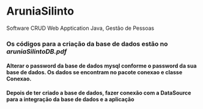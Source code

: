 # AruniaSilinto
Software CRUD Web Apptication Java, Gestão de Pessoas
### Os códigos para a criação da base de dados estão no  *aruniaSilintoDB.pdf*

#### Alterar o password da base de dados mysql conforme o password da sua base de dados. Os dados se encontram no pacote conexao e classe Conexao. 

#### Depois de ter criado a base de dados, fazer conexão com a DataSource para a integração da base de dados e a aplicação
